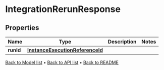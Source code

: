 

# IntegrationRerunResponse


## Properties

| Name | Type | Description | Notes |
|------------ | ------------- | ------------- | -------------|
|**runId** | [**InstanceExecutionReferenceId**](InstanceExecutionReferenceId.md) |  |  |



[Back to Model list](../README.md#documentation-for-models) &#8226; [Back to API list](../README.md#documentation-for-api-endpoints) &#8226; [Back to README](../README.md)


